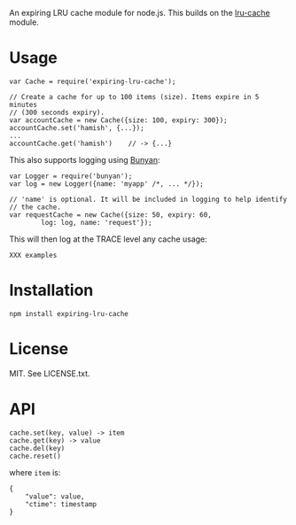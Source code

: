 An expiring LRU cache module for node.js. This builds
on the [lru-cache](XXX) module.

# Usage

    var Cache = require('expiring-lru-cache');

    // Create a cache for up to 100 items (size). Items expire in 5 minutes
    // (300 seconds expiry).
    var accountCache = new Cache({size: 100, expiry: 300});
    accountCache.set('hamish', {...});
    ...
    accountCache.get('hamish')    // -> {...}


This also supports logging using [Bunyan](https://github.com/trentm/node-bunyan):

    var Logger = require('bunyan');
    var log = new Logger({name: 'myapp' /*, ... */});

    // 'name' is optional. It will be included in logging to help identify
    // the cache.
    var requestCache = new Cache({size: 50, expiry: 60,
            log: log, name: 'request'});

This will then log at the TRACE level any cache usage:

    XXX examples


# Installation

    npm install expiring-lru-cache


# License

MIT. See LICENSE.txt.


# API

    cache.set(key, value) -> item
    cache.get(key) -> value
    cache.del(key)
    cache.reset()

where `item` is:

    {
        "value": value,
        "ctime": timestamp
    }
